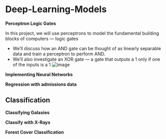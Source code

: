 # Deep-Learning-Models

**Perceptron Logic Gates**

In this project, we will use perceptrons to model the fundamental building blocks of computers — logic gates
- We’ll discuss how an AND gate can be thought of as linearly separable data and train a perceptron to perform AND.
- We’ll also investigate an XOR gate — a gate that outputs a 1 only if one of the inputs is a 1
![image](https://github.com/user-attachments/assets/7680a2bb-01f8-4dfe-b2b1-27c7020fa35c)


**Implementing Neural Networks**

**Regression with admissions data**

## Classification

**Classifying Galaxies**

**Classify with X-Rays**

**Forest Cover Classification**
